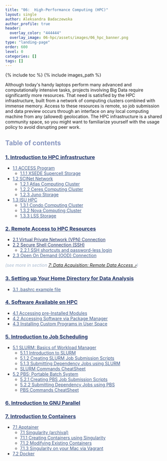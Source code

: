 ```yaml
---
title: "06:  High-Performance Computing (HPC)"
layout: single
author: Aleksandra Badaczewska
author_profile: true
header:
  overlay_color: "444444"
  overlay_image: 06-hpc/assets/images/06_hpc_banner.png
type: "landing-page"
order: 600
level: 0
categories: []
tags: []
---
```



{% include toc %}
{% include images_path %}

Although today's handy laptops perform many advanced and computationally intensive tasks, projects involving Big Data require significantly more resources. That need is satisfied by the HPC infrastructure, built from a network of computing clusters combined with immense memory. Access to these resources is remote, so job submission and data preview occurs through an interface on any local computing machine from any (allowed) geolocation. The HPC infrastructure is a shared community space, so you might want to familiarize yourself with the usage policy to avoid disrupting peer work.


## <span style="color: #8997c1;">Table of contents</span>

### **<a href="01-HPC-NETWORKS/01-introduction-to-hpc-infrastructure" style="color: #24376b;">1. Introduction to HPC infrastructure</a>**
* <a href="01-HPC-NETWORKS/01-XSEDE/01-supercomputer-intro" style="color: #3f5a8a;">1.1 ACCESS Program</a>
  * <a href="01-HPC-NETWORKS/01-XSEDE/02-supercell-storage" style="color: #3f5a8a;">1.1.1 XSEDE Supercell Storage</a>
* <a href="01-HPC-NETWORKS/02-SCINET/01-scient-network-intro" style="color: #3f5a8a;">1.2 SCINet Network</a>
  * <a href="01-HPC-NETWORKS/02-SCINET/02-scinet-atlas-cluster" style="color: #3f5a8a;">1.2.1 Atlas Computing Cluster</a>
  * <a href="01-HPC-NETWORKS/02-SCINET/03-scinet-ceres-cluster" style="color: #3f5a8a;">1.2.2 Ceres Computing Cluster</a>
  * <a href="01-HPC-NETWORKS/02-SCINET/04-scinet-juno-storage" style="color: #3f5a8a;">1.2.3 Juno Storage</a>
* <a href="01-HPC-NETWORKS/03-ISUHPC/01-isu-hpc-intro" style="color: #3f5a8a;">1.3 ISU HPC</a>
  * <a href="01-HPC-NETWORKS/03-ISUHPC/02-isu-hpc-condo-cluster" style="color: #3f5a8a;">1.3.1 Condo Computing Cluster</a>
  * <a href="01-HPC-NETWORKS/03-ISUHPC/03-isu-hpc-nova-cluster" style="color: #3f5a8a;">1.3.2 Nova Computing Cluster</a>
  * <a href="01-HPC-NETWORKS/03-ISUHPC/04-isu-hpc-lss-storage" style="color: #3f5a8a;">1.3.3 LSS Storage</a>

### **<a href="02-FILE-ACCESS/01-remote-data-access" style="color: #24376b;">2. Remote Access to HPC Resources</a>**
* <a href="02-FILE-ACCESS/02-virtual-private-network" style="color: #24376b;">2.1 Virtual Private Network (VPN) Connection</a>
* <a href="02-FILE-ACCESS/03-secure-shell-connection" style="color: #24376b;">2.2 Secure Shell Connection (SSH)</a>
  * <a href="02-FILE-ACCESS/03A-ssh-shortcuts" style="color: #3f5a8a;">2.2.1 SSH shortcuts and password-less login</a>
* <a href="02-FILE-ACCESS/04-open-on-demand" style="color: #3f5a8a;">2.3 Open On Demand (OOD) Connection</a>

<span style="color: #a9bbd1;"><i>(see more in section <a href="https://datascience.101workbook.org/07-DataParsing/01-FILE-ACCESS/01-remote-data-access" target="_blank">7: Data Acquisition: Remote Data Access  ⤴</a>)</i></span>

### **<a href="03-HOME-DIRECTORY/00-setting-up-home-directory" style="color: #24376b;">3. Setting up Your Home Directory for Data Analysis</a>**
* <a href="03-HOME-DIRECTORY/01-bashrc" style="color: #3f5a8a;">3.1 .bashrc example file</a>

### **<a href="04-SOFTWARE/01-software-available-on-HPC" style="color: #24376b;">4. Software Available on HPC</a>**
* <a href="04-SOFTWARE/02-accessing-preinstalled-modules" style="color: #3f5a8a;">4.1 Accessing pre-Installed Modules</a>
* <a href="04-SOFTWARE/03-accessing-package-manager" style="color: #3f5a8a;">4.2 Accessing Software via Package Manager</a>
* <a href="04-SOFTWARE/04-installing-custom-programs" style="color: #3f5a8a;">4.3 Installing Custom Programs in User Space</a>

### **<a href="05-JOB-QUEUE/00-introduction-to-job-scheduling" style="color: #24376b;">5. Introduction to Job Scheduling</a>**
* <a href="05-JOB-QUEUE/01-SLURM/01-slurm-basics" style="color: #3f5a8a;">5.1 SLURM: Basics of Workload Manager</a>
  * <a href="05-JOB-QUEUE/01-SLURM/01-slurm-introduction" style="color: #3f5a8a;">5.1.1 Introduction to SLURM</a>
  * <a href="05-JOB-QUEUE/01-SLURM/03-slurm-1-tutorial-job-submission" style="color: #3f5a8a;">5.1.2 Creating SLURM Job Submission Scripts</a>
  * <a href="05-JOB-QUEUE/01-SLURM/04-slurm-2-tutorial-submitting-dependency-jobs" style="color: #3f5a8a;">5.1.3 Submitting Dependency Jobs using SLURM</a>
  * <a href="05-JOB-QUEUE/01-SLURM/02-slurm-cheatsheet" style="color: #3f5a8a;">SLURM Commands CheatSheet</a>
* <a href="05-JOB-QUEUE/02-PBS/01-pbs-basics" style="color: #3f5a8a;">5.2 PBS: Portable Batch System</a>
  * <a href="05-JOB-QUEUE/02-PBS/03-pbs-1-tutorial-job-submission" style="color: #3f5a8a;">5.2.1 Creating PBS Job Submission Scripts</a>
  * <a href="05-JOB-QUEUE/02-PBS/04-pbs-2-tutorial-submitting-dependency" style="color: #3f5a8a;">5.2.2 Submitting Dependency Jobs using PBS</a>
  * <a href="05-JOB-QUEUE/02-PBS/02-pbs-cheatsheet" style="color: #3f5a8a;">PBS Commands CheatSheet</a>

### **<a href="06-PARALLEL/01-introduction-to-gnu-parallel" style="color: #24376b;">6. Introduction to GNU Parallel</a>**

### **<a href="07-CONTAINERS/00-introduction-to-containers" style="color: #24376b;">7. Introduction to Containers</a>**
* <a href="07-CONTAINERS/01-SINGULARITY/00-apptainer-introduction" style="color: #3f5a8a;">7.1 Apptainer</a>
  * <a href="07-CONTAINERS/01-SINGULARITY/01-singularity-basics" style="color: #3f5a8a;">7.1 Singularity (archival)</a>
  * <a href="07-CONTAINERS/01-SINGULARITY/02-singularity-1-tutorial-creating-containers" style="color: #3f5a8a;">7.1.1 Creating Containers using Singularity</a>
  * <a href="07-CONTAINERS/01-SINGULARITY/03-singularity-2-tutorial-modyfying-containers" style="color: #3f5a8a;">7.1.2 Modifying Existing Containers</a>
  * <a href="07-CONTAINERS/01-SINGULARITY/04-singularity-3-tutorial-vagrant" style="color: #3f5a8a;">7.1.3 Singularity on your Mac via Vagrant</a>
* <a href="07-CONTAINERS/02-DOCKER/01-docker-basics" style="color: #3f5a8a;">7.2 Docker</a>
